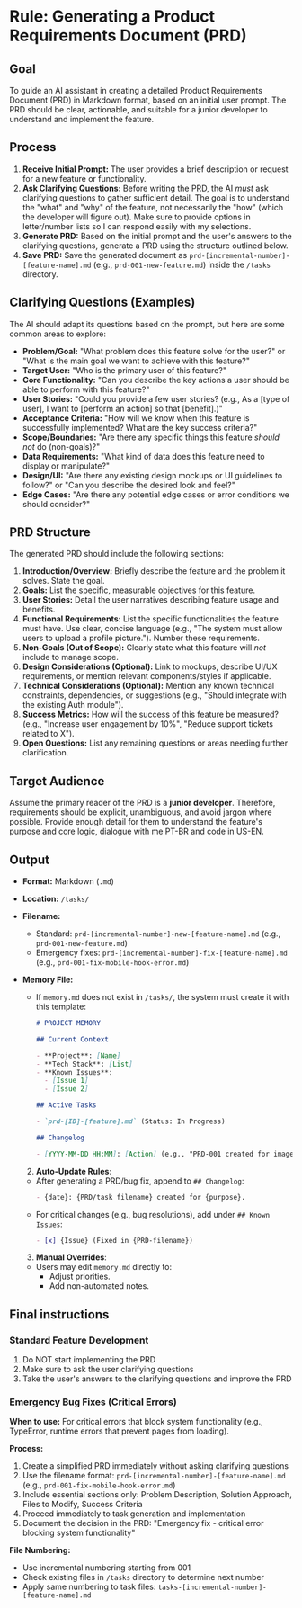 # Rule: Generating a Product Requirements Document (PRD)

## Goal

To guide an AI assistant in creating a detailed Product Requirements Document (PRD) in Markdown format, based on an initial user prompt. The PRD should be clear, actionable, and suitable for a junior developer to understand and implement the feature.

## Process

1.  **Receive Initial Prompt:** The user provides a brief description or request for a new feature or functionality.
2.  **Ask Clarifying Questions:** Before writing the PRD, the AI _must_ ask clarifying questions to gather sufficient detail. The goal is to understand the "what" and "why" of the feature, not necessarily the "how" (which the developer will figure out). Make sure to provide options in letter/number lists so I can respond easily with my selections.
3.  **Generate PRD:** Based on the initial prompt and the user's answers to the clarifying questions, generate a PRD using the structure outlined below.
4.  **Save PRD:** Save the generated document as `prd-[incremental-number]-[feature-name].md` (e.g., `prd-001-new-feature.md`) inside the `/tasks` directory.

## Clarifying Questions (Examples)

The AI should adapt its questions based on the prompt, but here are some common areas to explore:

- **Problem/Goal:** "What problem does this feature solve for the user?" or "What is the main goal we want to achieve with this feature?"
- **Target User:** "Who is the primary user of this feature?"
- **Core Functionality:** "Can you describe the key actions a user should be able to perform with this feature?"
- **User Stories:** "Could you provide a few user stories? (e.g., As a [type of user], I want to [perform an action] so that [benefit].)"
- **Acceptance Criteria:** "How will we know when this feature is successfully implemented? What are the key success criteria?"
- **Scope/Boundaries:** "Are there any specific things this feature _should not_ do (non-goals)?"
- **Data Requirements:** "What kind of data does this feature need to display or manipulate?"
- **Design/UI:** "Are there any existing design mockups or UI guidelines to follow?" or "Can you describe the desired look and feel?"
- **Edge Cases:** "Are there any potential edge cases or error conditions we should consider?"

## PRD Structure

The generated PRD should include the following sections:

1.  **Introduction/Overview:** Briefly describe the feature and the problem it solves. State the goal.
2.  **Goals:** List the specific, measurable objectives for this feature.
3.  **User Stories:** Detail the user narratives describing feature usage and benefits.
4.  **Functional Requirements:** List the specific functionalities the feature must have. Use clear, concise language (e.g., "The system must allow users to upload a profile picture."). Number these requirements.
5.  **Non-Goals (Out of Scope):** Clearly state what this feature will _not_ include to manage scope.
6.  **Design Considerations (Optional):** Link to mockups, describe UI/UX requirements, or mention relevant components/styles if applicable.
7.  **Technical Considerations (Optional):** Mention any known technical constraints, dependencies, or suggestions (e.g., "Should integrate with the existing Auth module").
8.  **Success Metrics:** How will the success of this feature be measured? (e.g., "Increase user engagement by 10%", "Reduce support tickets related to X").
9.  **Open Questions:** List any remaining questions or areas needing further clarification.

## Target Audience

Assume the primary reader of the PRD is a **junior developer**. Therefore, requirements should be explicit, unambiguous, and avoid jargon where possible. Provide enough detail for them to understand the feature's purpose and core logic, dialogue with me PT-BR and code in US-EN.

## Output

- **Format:** Markdown (`.md`)
- **Location:** `/tasks/`
- **Filename:**
  - Standard: `prd-[incremental-number]-new-[feature-name].md` (e.g., `prd-001-new-feature.md`)
  - Emergency fixes: `prd-[incremental-number]-fix-[feature-name].md` (e.g., `prd-001-fix-mobile-hook-error.md`)

- **Memory File:**
  - If `memory.md` does not exist in `/tasks/`, the system must create it with this template:

    ```markdown
    # PROJECT MEMORY

    ## Current Context

    - **Project**: [Name]
    - **Tech Stack**: [List]
    - **Known Issues**:
      - [Issue 1]
      - [Issue 2]

    ## Active Tasks

    - `prd-[ID]-[feature].md` (Status: In Progress)

    ## Changelog

    - [YYYY-MM-DD HH:MM]: [Action] (e.g., "PRD-001 created for image upload feature")
    ```
  2. **Auto-Update Rules**:
  - After generating a PRD/bug fix, append to `## Changelog`:
    ```markdown
    - {date}: {PRD/task filename} created for {purpose}.
    ```
  - For critical changes (e.g., bug resolutions), add under `## Known Issues`:
    ```markdown
    - [x] {Issue} (Fixed in {PRD-filename})
    ```
  3. **Manual Overrides**:
  - Users may edit `memory.md` directly to:
    - Adjust priorities.
    - Add non-automated notes.

## Final instructions

### Standard Feature Development

1. Do NOT start implementing the PRD
2. Make sure to ask the user clarifying questions
3. Take the user's answers to the clarifying questions and improve the PRD

### Emergency Bug Fixes (Critical Errors)

**When to use:** For critical errors that block system functionality (e.g., TypeError, runtime errors that prevent pages from loading).

**Process:**

1. Create a simplified PRD immediately without asking clarifying questions
2. Use the filename format: `prd-[incremental-number]-[feature-name].md` (e.g., `prd-001-fix-mobile-hook-error.md`)
3. Include essential sections only: Problem Description, Solution Approach, Files to Modify, Success Criteria
4. Proceed immediately to task generation and implementation
5. Document the decision in the PRD: "Emergency fix - critical error blocking system functionality"

**File Numbering:**

- Use incremental numbering starting from 001
- Check existing files in `/tasks` directory to determine next number
- Apply same numbering to task files: `tasks-[incremental-number]-[feature-name].md`
